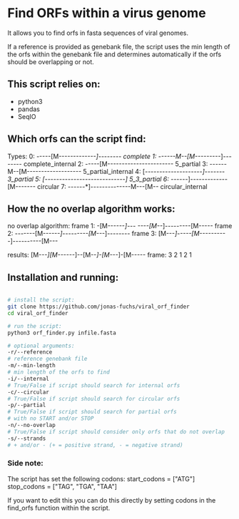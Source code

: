 # Find ORFs within a virus genome
It allows you to find orfs in fasta sequences of viral genomes.

If a reference is provided as genebank file, the script uses the min length of the orfs within the genebank file and determines automatically if the orfs should be overlapping or not.

## This script relies on:
* python3
* pandas
* SeqIO


## Which orfs can the script find:
Types:
0: -----[M-------------*]-------- complete
1: ------M--[M---------*]-------- complete_internal
2: -----[M----------------------- 5_partial
3: ------M--[M------------------- 5_partial_internal
4: [--------------------*]------- 3_partial
5: [----------------------------] 5_3_partial
6: ------*]-------------[M------- circular
7: ------*]--------------M---[M-- circular_internal

## How the no overlap algorithm works:
no overlap algorithm:
frame 1: -[M------*]--- ----[M--*]---------[M-----
frame 2: -------[M------*]---------[M---*]--------
frame 3: [M---*]-----[M----------*]----------[M---

results: [M---*][M------*]--[M--*]-[M---*]-[M-----
frame:    3      2           1      2       1

## Installation and running:

```bash

# install the script:
git clone https://github.com/jonas-fuchs/viral_orf_finder
cd viral_orf_finder

# run the script:
python3 orf_finder.py infile.fasta

# optional arguments:
-r/--reference
# reference genebank file
-m/--min-length
# min length of the orfs to find
-i/--internal
# True/False if script should search for internal orfs
-c/--circular
# True/False if script should search for circular orfs
-p/--partial
# True/False if script should search for partial orfs
# with no START and/or STOP
-n/--no-overlap
# True/False if script should consider only orfs that do not overlap
-s/--strands
# + and/or - (+ = positive strand, - = negative strand)
```

### Side note:

The script has set the following codons:
start_codons = ["ATG"]
stop_codons = ["TAG", "TGA", "TAA"]

If you want to edit this you can do this directly by setting codons in the find_orfs function within the script.
